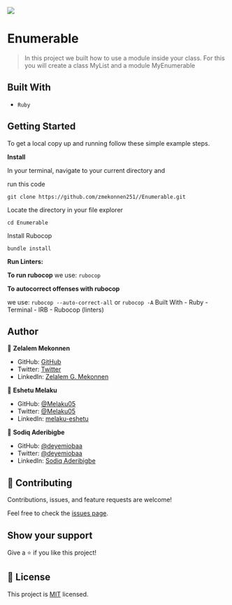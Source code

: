 
![](https://img.shields.io/badge/Microverse-blueviolet)

# Enumerable

> In this project we built how to use a module inside your class. For this you will create a class MyList and a module MyEnumerable


## Built With

- `Ruby`

## Getting Started 

To get a local copy up and running follow these simple example steps. 

**Install** 

In your terminal, navigate to your current directory and 

run this code

`git clone https://github.com/zmekonnen251//Enumerable.git`

Locate the directory in your file explorer

`cd Enumerable`

Install Rubocop

`bundle install` 

**Run Linters:**

**To run rubocop**
we use: `rubocop` 

**To autocorrect offenses with rubocop**

we use: `rubocop --auto-correct-all` or `rubocop -A` 
Built With - Ruby - Terminal - IRB - Rubocop (linters) 

## Author

👤 **Zelalem Mekonnen**

- GitHub: [GitHub](https://github.com/zmekonnen251)
- Twitter: [Twitter](https://twitter.com/mek_zela)
- LinkedIn: [Zelalem G. Mekonnen](https://www.linkedin.com/in/zelalem-getachew/)

👤 **Eshetu Melaku**

- GitHub: [@Melaku05](https://github.com/Melaku05)
- Twitter: [@Melaku05](https://twitter.com/melaku)
- LinkedIn: [melaku-eshetu](https://www.linkedin.com/in/melaku-eshetu/)

👤 **Sodiq Aderibigbe**

- GitHub: [@deyemiobaa](https://github.com/deyemiobaa)
- Twitter: [@deyemiobaa](https://twitter.com/deyemiobaa)
- LinkedIn: [Sodiq Aderibigbe](https://linkedin.com/in/sodiqa)

## 🤝 Contributing

Contributions, issues, and feature requests are welcome!

Feel free to check the [issues page](../../issues/).

## Show your support

Give a ⭐️ if you like this project!

## 📝 License

This project is [MIT](./MIT.md) licensed.
